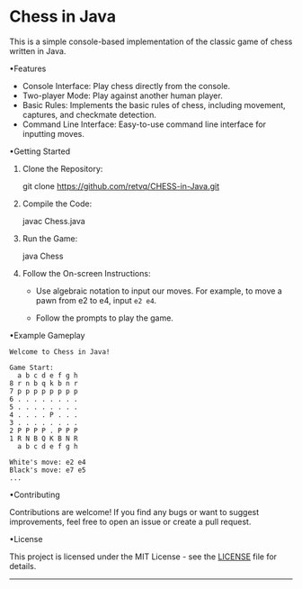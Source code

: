 
# Chess in Java

This is a simple console-based implementation of the classic game of chess written in Java.

•Features

- Console Interface: Play chess directly from the console.
- Two-player Mode: Play against another human player.
- Basic Rules: Implements the basic rules of chess, including movement, captures, and checkmate detection.
- Command Line Interface: Easy-to-use command line interface for inputting moves.

•Getting Started

1. Clone the Repository:

   git clone https://github.com/retvq/CHESS-in-Java.git

2. Compile the Code:

   javac Chess.java

3. Run the Game:

   java Chess

4. Follow the On-screen Instructions:

   - Use algebraic notation to input our moves.
     For example, to move a pawn from e2 to e4, input `e2 e4`.

   - Follow the prompts to play the game.

•Example Gameplay

```
Welcome to Chess in Java!

Game Start:
  a b c d e f g h
8 r n b q k b n r
7 p p p p p p p p
6 . . . . . . . .
5 . . . . . . . .
4 . . . . P . . .
3 . . . . . . . .
2 P P P P . P P P
1 R N B Q K B N R
  a b c d e f g h

White's move: e2 e4
Black's move: e7 e5
...
```

•Contributing

Contributions are welcome! If you find any bugs or want to suggest improvements, feel free to open an issue or create a pull request.

•License

This project is licensed under the MIT License - see the [LICENSE](LICENSE) file for details.

---
 
